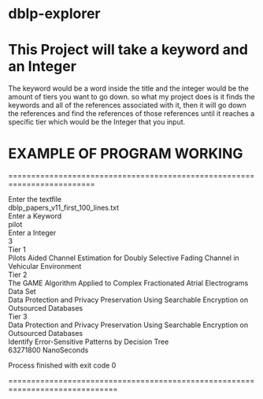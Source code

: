 # dblp-explorer

<h1>
  This Project will take a keyword and an Integer
 </h1>
 
 The keyword would be a word inside the title and the integer would be the amount of tiers you want to go down.
 so what my project does is it finds the keywords and all of the references associated with it, then it will go down the references and 
 find the references of those references until it reaches a specific tier which would be the Integer that you input.

<h1>
  EXAMPLE OF PROGRAM WORKING <br>
  </h1>
  ========================================================================= <br>
  
 Enter the textfile <br>
dblp_papers_v11_first_100_lines.txt <br>
Enter a Keyword <br>
pilot <br>
Enter a Integer <br>
3 <br>
Tier 1 <br>
Pilots Aided Channel Estimation for Doubly Selective Fading Channel in Vehicular Environment <br>
Tier 2 <br>
The GAME Algorithm Applied to Complex Fractionated Atrial Electrograms Data Set <br>
Data Protection and Privacy Preservation Using Searchable Encryption on Outsourced Databases <br>
Tier 3 <br>
Data Protection and Privacy Preservation Using Searchable Encryption on Outsourced Databases <br>
Identify Error-Sensitive Patterns by Decision Tree <br>
63271800 NanoSeconds <br>

Process finished with exit code 0 <br>

============================================================================== <br>
